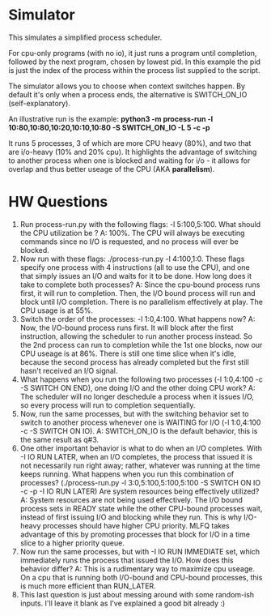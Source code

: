 # Simulator 

This simulates a simplified process scheduler. 

For cpu-only programs (with no io), it just runs a program until completion, followed by the next program, chosen by lowest pid. In this example the pid is just the index of the process within the process list supplied to the script.

The simulator allows you to choose when context switches happen. By default it's only when a process ends, the alternative is SWITCH_ON_IO (self-explanatory).

An illustrative run is the example: **python3 -m process-run -l 10:80,10:80,10:20,10:10,10:80 -S SWITCH_ON_IO -L 5 -c -p**

It runs 5 processes, 3 of which are more CPU heavy (80%), and two that are i/o-heavy (10% and 20% cpu). It highlights the advantage of switching to another process when one is blocked and waiting for i/o - it allows for overlap and thus better useage of the CPU (AKA **parallelism**). 
# HW Questions

1. Run process-run.py with the following flags: -l 5:100,5:100. What should the CPU utilization be ?
   A: 100%. The CPU will always be executing commands since no I/O is requested, and no process will ever be blocked.
2. Now run with these flags: ./process-run.py -l 4:100,1:0. These flags specify one process with 4 instructions (all to use the CPU), and one that simply issues an I/O and waits for it to be done. How long does it take to complete both processes?
   A: Since the cpu-bound process runs first, it will run to completion. Then, the I/O bound process will run and block until I/O completion. There is no parallelism effectively at play. The CPU usage is at 55%. 
3. Switch the order of the processes: -l 1:0,4:100. What happens now?
   A: Now, the I/O-bound process runs first. It will block after the first instruction, allowing the scheduler to run another process instead. So the 2nd process can run to completion while the 1st one blocks, now our CPU useage is at 86%. There is still one time slice when it's idle, because the second process has already completed but the first still hasn't received an I/O signal.
4. What happens when you run the following two processes (-l 1:0,4:100 -c -S SWITCH ON END), one doing I/O and the other doing CPU work?
   A: The scheduler will no longer deschedule a process when it issues I/O, so every process will run to completion sequentially.
5. Now, run the same processes, but with the switching behavior set to switch to another process whenever one is WAITING for I/O (-l 1:0,4:100 -c -S SWITCH ON IO).
   A: SWITCH_ON_IO is the default behavior, this is the same result as q#3.
6. One other important behavior is what to do when an I/O completes. With -I IO RUN LATER, when an I/O completes, the process that issued it is not necessarily run right away; rather, whatever was running at the time keeps running. What happens when you run this combination of processes? (./process-run.py -l 3:0,5:100,5:100,5:100 -S SWITCH ON IO -c -p -I IO RUN LATER) Are system resources being effectively utilized?
   A: System resources are not being used effectively. The I/O bound process sets in READY state while the other CPU-bound processes wait, instead of first issuing I/O and blocking while they run. This is why I/O-heavy processes should have higher CPU priority. MLFQ takes advantage of this by promoting processes that block for I/O in a time slice to a higher priority queue.
7. Now run the same processes, but with -I IO RUN IMMEDIATE set, which immediately runs the process that issued the I/O. How does this behavior differ?
   A: This is a rudimentary way to maximize cpu useage. On a cpu that is running both I/O-bound and CPU-bound processes, this is much more efficient than RUN_LATER.
8. This last question is just about messing around with some random-ish inputs. I'll leave it blank as I've explained a good bit already :)
